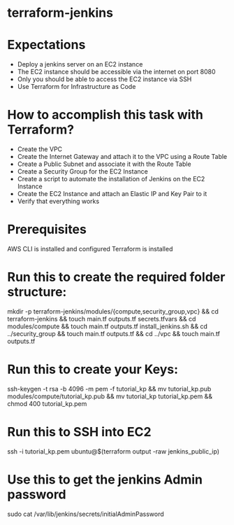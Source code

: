 # terraform-jenkins
# Expectations

- Deploy a jenkins server on an EC2 instance
- The EC2 instance should be accessible via the internet on port 8080
- Only you should be able to access the EC2 instance via SSH
- Use Terraform for Infrastructure as Code

# How to accomplish this task with Terraform?
- Create the VPC
- Create the Internet Gateway and attach it to the VPC using a Route Table
- Create a Public Subnet and associate it with the Route Table
- Create a Security Group for the EC2 Instance
- Create a script to automate the installation of Jenkins on the EC2 Instance
- Create the EC2 Instance and attach an Elastic IP and Key Pair to it
- Verify that everything works

# Prerequisites
AWS CLI is installed and configured
Terraform is installed

# Run this to create the required folder structure:
mkdir -p terraform-jenkins/modules/{compute,security_group,vpc} && cd terraform-jenkins && touch main.tf outputs.tf secrets.tfvars && cd modules/compute && touch main.tf outputs.tf install_jenkins.sh && cd ../security_group && touch main.tf outputs.tf && cd ../vpc && touch main.tf outputs.tf

# Run this to create your Keys:
ssh-keygen -t rsa -b 4096 -m pem -f tutorial_kp && mv tutorial_kp.pub modules/compute/tutorial_kp.pub && mv tutorial_kp tutorial_kp.pem && chmod 400 tutorial_kp.pem

# Run this to SSH into EC2
ssh -i tutorial_kp.pem ubuntu@$(terraform output -raw jenkins_public_ip)

# Use this to get the jenkins Admin password
sudo cat /var/lib/jenkins/secrets/initialAdminPassword

